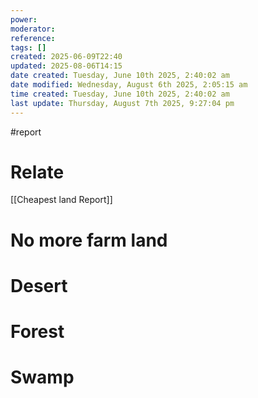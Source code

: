 ```yaml
---
power: 
moderator: 
reference: 
tags: []
created: 2025-06-09T22:40
updated: 2025-08-06T14:15
date created: Tuesday, June 10th 2025, 2:40:02 am
date modified: Wednesday, August 6th 2025, 2:05:15 am
time created: Tuesday, June 10th 2025, 2:40:02 am
last update: Thursday, August 7th 2025, 9:27:04 pm
---
```

#report 
# Relate
[[Cheapest land Report]]
# No more farm land


# Desert


# Forest

# Swamp

